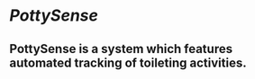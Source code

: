 # *PottySense*

## PottySense is a system which features automated tracking of toileting activities.
